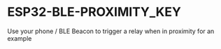 # ESP32-BLE-PROXIMITY_KEY
 Use your phone / BLE Beacon to trigger a relay when in proximity for an example
